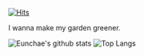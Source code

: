 [![Hits](https://hits.seeyoufarm.com/api/count/incr/badge.svg?url=https%3A%2F%2Fgithub.com%2Fkec0130&count_bg=%2379C83D&title_bg=%23555555&icon=googlekeep.svg&icon_color=%23E7E7E7&title=visits&edge_flat=false)](https://hits.seeyoufarm.com)

I wanna make my garden greener.

![Eunchae's github stats](https://github-readme-stats.vercel.app/api?username=kec0130&show_icons=true&hide=issues,prs)
![Top Langs](https://github-readme-stats.vercel.app/api/top-langs/?username=kec0130&layout=compact)
